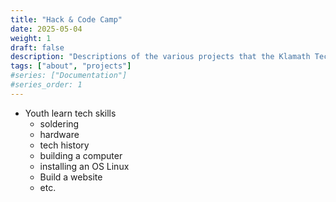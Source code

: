 ```yaml
---
title: "Hack & Code Camp"
date: 2025-05-04
weight: 1
draft: false
description: "Descriptions of the various projects that the Klamath Tech Collective is engaged in."
tags: ["about", "projects"]
#series: ["Documentation"]
#series_order: 1
---
```


- Youth learn tech skills
    - soldering
    - hardware
    - tech history
    - building a computer
    - installing an OS Linux
    - Build a website
    - etc.